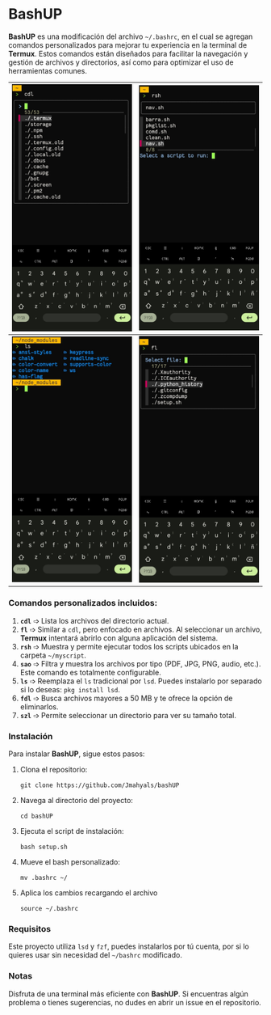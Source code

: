 # BashUP

**BashUP** es una modificación del archivo `~/.bashrc`, en el cual se agregan comandos personalizados para mejorar tu experiencia en la terminal de **Termux**. Estos comandos están diseñados para facilitar la navegación y gestión de archivos y directorios, así como para optimizar el uso de herramientas comunes.

|<img src="Image/uno.jpg" width="300">|<img src="Image/dos.jpg" width="300">|
|----------|----------|
|<img src="Image/tres.jpg" width="300">|<img src="Image/cuatro.jpg" width="300">|



### Comandos personalizados incluidos:

1. **`cdl`** ➩ Lista los archivos del directorio actual.
2. **`fl`** ➩ Similar a `cdl`, pero enfocado en archivos. Al seleccionar un archivo, **Termux** intentará abrirlo con alguna aplicación del sistema.
3. **`rsh`** ➩ Muestra y permite ejecutar todos los scripts ubicados en la carpeta `~/myscript`.
4. **`sao`** ➩ Filtra y muestra los archivos por tipo (PDF, JPG, PNG, audio, etc.). Este comando es totalmente configurable.
5. **`ls`** ➩ Reemplaza el `ls` tradicional por `lsd`. Puedes instalarlo por separado si lo deseas: `pkg install lsd`.
6. **`fdl`** ➩ Busca archivos mayores a 50 MB y te ofrece la opción de eliminarlos.
7. **`szl`** ➩ Permite seleccionar un directorio para ver su tamaño total.

### Instalación

Para instalar **BashUP**, sigue estos pasos:

1. Clona el repositorio:

    ```
    git clone https://github.com/Jmahyals/bashUP
    ```
3. Navega al directorio del proyecto:

    ```
    cd bashUP
    ```
4. Ejecuta el script de instalación:

    ```
    bash setup.sh
    ```
5. Mueve el bash personalizado:
 
   ```
   mv .bashrc ~/
   ```
   
7. Aplica los cambios recargando el archivo 

    ```
    source ~/.bashrc
    ```

### Requisitos

Este proyecto utiliza `lsd` y `fzf`, puedes instalarlos por tú cuenta, por si lo quieres usar sin necesidad del `~/bashrc` modificado.

### Notas

Disfruta de una terminal más eficiente con **BashUP**. Si encuentras algún problema o tienes sugerencias, no dudes en abrir un issue en el repositorio.
